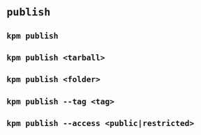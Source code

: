 # `publish`

## `kpm publish`

## `kpm publish <tarball>`

## `kpm publish <folder>`

## `kpm publish --tag <tag>`

## `kpm publish --access <public|restricted>`
